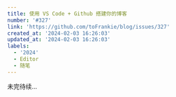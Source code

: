 ```yaml
---
title: 使用 VS Code + Github 搭建你的博客
number: '#327'
link: 'https://github.com/toFrankie/blog/issues/327'
created_at: '2024-02-03 16:26:03'
updated_at: '2024-02-03 16:26:03'
labels:
  - '2024'
  - Editor
  - 随笔
---
```

未完待续...
